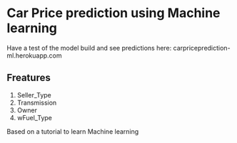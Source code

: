 # Car Price prediction using Machine learning

Have a test of the model build and see predictions here: carpriceprediction-ml.herokuapp.com
## Freatures
1. Seller_Type
2. Transmission
3. Owner
4. wFuel_Type








Based on a tutorial to learn Machine learning